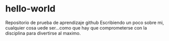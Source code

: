 # hello-world
Repositorio de prueba de aprendizaje github
Escribiendo un poco sobre mi, cualquier cosa uede ser...como que hay que comprometerse con la disciplina para divertirse al maximo.
